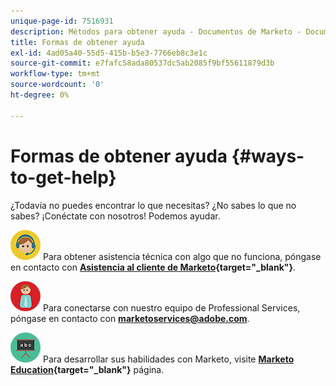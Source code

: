 ```yaml
---
unique-page-id: 7516931
description: Métodos para obtener ayuda - Documentos de Marketo - Documentación del producto
title: Formas de obtener ayuda
exl-id: 4ad05a40-55d5-415b-b5e3-7766eb8c3e1c
source-git-commit: e7fafc58ada80537dc5ab2085f9bf55611879d3b
workflow-type: tm+mt
source-wordcount: '0'
ht-degree: 0%

---
```


# Formas de obtener ayuda {#ways-to-get-help}

¿Todavía no puedes encontrar lo que necesitas? ¿No sabes lo que no sabes? ¡Conéctate con nosotros! Podemos ayudar.

![—](assets/seo-29.png) Para obtener asistencia técnica con algo que no funciona, póngase en contacto con **[Asistencia al cliente de Marketo](https://nation.marketo.com/t5/Support/ct-p/Support){target=&quot;_blank&quot;}**.

![—](assets/seo-30.png) Para conectarse con nuestro equipo de Professional Services, póngase en contacto con **[marketoservices@adobe.com](mailto:marketoservices@adobe.com)**.

![—](assets/education-science-08.png) Para desarrollar sus habilidades con Marketo, visite **[Marketo Education](https://www.marketo.com/education/){target=&quot;_blank&quot;}** página.
